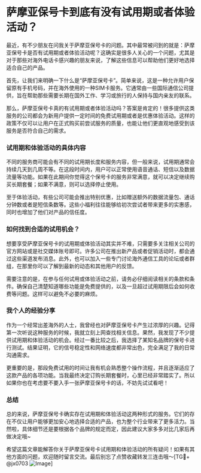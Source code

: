 # 萨摩亚保号卡到底有没有试用期或者体验活动？

最近，有不少朋友在问我关于萨摩亚保号卡的问题。其中最常被问到的就是：萨摩亚保号卡是否有试用期或者体验活动呢？这确实是很多人关心的一个问题，尤其是对于那些对海外电话卡感兴趣的朋友来说，了解这些信息可以帮助他们更好地选择适合自己的产品。

首先，让我们来明确一下什么是“萨摩亚保号卡”。简单来说，这是一种允许用户保留原有手机号码，并在海外使用的一种SIM卡服务。它通常由一些国际通信公司提供，旨在帮助那些需要长期在国外工作、学习或旅行的人保持与国内亲友的联系。

那么，萨摩亚保号卡真的有试用期或者体验活动吗？答案是肯定的！很多提供这类服务的公司都会为新用户提供一定时间的免费试用期或者是优惠体验活动。这样的政策不仅可以让用户在正式购买前尝试服务的质量，也能让他们更直观地感受到该服务是否符合自己的需求。

### 试用期和体验活动的具体内容

不同的服务商可能会有不同的试用期长度和服务内容，但一般来说，试用期通常会持续几天到几周不等。在这段时间内，用户可以正常使用语音通话、短信以及数据流量等功能。如果在此期间你觉得这个保号卡的服务非常满意，就可以决定继续购买长期套餐；如果不满意，则可以选择停止使用。

至于体验活动，有些公司可能会推出特别优惠，比如赠送额外的数据流量包、通话分钟数或者是短信条数等。这些小福利往往能够给初次尝试者带来更多的实惠感，同时也增加了他们对产品的信任度。

### 如何找到合适的试用机会？

想要享受萨摩亚保号卡的试用期或体验活动其实并不难，只需要多关注相关公司的官方网站或是社交媒体账号即可。许多公司在推出新产品或者促销活动时，都会通过这些渠道发布消息。此外，也可以加入一些专门讨论海外通信工具的论坛或者群组，在那里你可以了解到最新的动态和其他用户的反馈。

需要注意的是，在参与任何试用或体验活动之前，请务必仔细阅读相关的条款和条件。确保自己清楚知道哪些功能是免费提供的，以及一旦超过试用期限后会如何收费等问题。这样可以避免不必要的麻烦。

### 我个人的经验分享

作为一个经常出差海外的人士，我曾经也对萨摩亚保号卡产生过浓厚的兴趣。记得第一次听说这种服务的时候，我就立刻上网查找相关信息。果然，我发现了不少提供试用期和体验活动的机会。经过一番比较之后，我选择了某知名品牌的保号卡进行测试。结果证明，它的信号稳定性和网络速度都非常出色，完全满足了我的日常沟通需求。

更重要的是，那段免费试用的时间让我有机会熟悉整个操作流程，并且逐渐适应了这款产品的各项功能。当我最终决定订购长期套餐时，心里已经非常踏实了。所以如果你也在考虑要不要入手一张萨摩亚保号卡的话，不妨先试试看吧！

### 总结

总的来说，萨摩亚保号卡确实存在试用期和体验活动这两种形式的服务。它们的存在不仅让用户能够更加安心地选择合适的产品，也为整个行业带来了更多活力。当然啦，具体细节还是要根据各个品牌的规定而定，因此建议大家多多对比几家后再做决定哦~

希望这篇文章能解答你关于萨摩亚保号卡试用期和体验活动的所有疑问！如果有其他方面的问题，欢迎随时留言交流。最后别忘了点赞收藏转发三连击哦～[TG💪+ @jx0703 ![Image](https://github.com/user-attachments/assets/dbca1d08-cadb-493c-b0ec-ad6f7a83f270)]